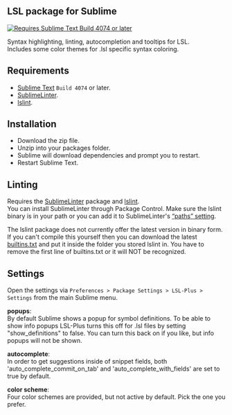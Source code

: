 ## LSL package for Sublime
[![Requires Sublime Text Build 4074 or later](https://img.shields.io/badge/Sublime%20Text-%3E%3D4074-orange.svg?style=flat-square)](https://www.sublimetext.com)

Syntax highlighting, linting, autocompletion and tooltips for LSL.\
Includes some color themes for .lsl specific syntax coloring.

## Requirements  
* [Sublime Text](https://www.sublimetext.com) `Build 4074` or later.
* [SublimeLinter](https://github.com/sublimelinter/sublimelinter).
* [lslint](https://github.com/Makopo/lslint).  

## Installation  
- Download the zip file.
- Unzip into your packages folder.
- Sublime will download dependencies and prompt you to restart.
- Restart Sublime Text.

## Linting  
Requires the [SublimeLinter](https://github.com/SublimeLinter/SublimeLinter) package and [lslint](https://github.com/Makopo/lslint/releases).\
You can install SublimeLinter through Package Control.
Make sure the lslint binary is in your path or you can add it to SublimeLinter's  [“paths” setting](http://www.sublimelinter.com/en/stable/troubleshooting.html#adding-to-the-paths-setting).

The lslint package does not currently offer the latest version in binary form. If you can't compile this yourself then you can download the latest [builtins.txt](https://raw.githubusercontent.com/Makopo/lslint/master/builtins.txt) and put it inside the folder you stored lslint in. You have to remove the first line of builtins.txt or it will NOT be recognized.


## Settings  
Open the settings via `Preferences > Package Settings > LSL-Plus > Settings` from the main Sublime menu.

**popups**:  
By default Sublime shows a popup for symbol definitions. To be able to show info popups LSL-Plus turns this off for .lsl files by setting "show_definitions" to false.  You can turn this back on if you like, but info popups will not be shown.

**autocomplete**:  
In order to get suggestions inside of snippet fields, both 'auto_complete_commit_on_tab' and 'auto_complete_with_fields' are set to true by default.

**color scheme**:  
Four color schemes are provided, but not active by default. Pick the one you prefer.
